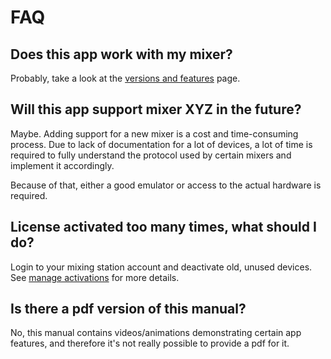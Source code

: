 # FAQ

## Does this app work with my mixer?
Probably, take a look at the [versions and features](feature-list.md) page.

## Will this app support mixer XYZ in the future?
Maybe. Adding support for a new mixer is a cost and time-consuming process. Due to lack of documentation for a lot
of devices, a lot of time is required to fully understand the protocol used by certain mixers and implement it accordingly.

Because of that, either a good emulator or access to the actual hardware is required. 

## License activated too many times, what should I do?
Login to your mixing station account and deactivate old, unused devices.
See [manage activations](license/overview.md#manage-activations) for more details.

## Is there a pdf version of this manual?
No, this manual contains videos/animations demonstrating certain app features, and therefore
it's not really possible to provide a pdf for it.
